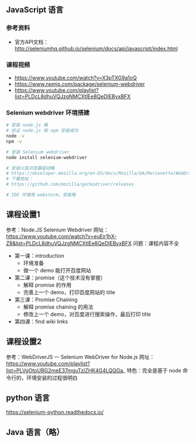 ## JavaScript 语言
### 参考资料
- 官方API文档：http://seleniumhq.github.io/selenium/docs/api/javascript/index.html

### 课程视频
- https://www.youtube.com/watch?v=X3pTXG9a1oQ
- https://www.npmjs.com/package/selenium-webdriver
- https://www.youtube.com/playlist?list=PLDcL8dhuVQJzgNMCXtlEe8QeDIEByxBFX

### Selenium webdriver 环境搭建
```bash
# 安装 node.js 略
# 验证 node.js 和 npm 安装成功
node -v
npm -v

# 安装 Selenium webdriver
node install selenium-webdriver

# 安装火狐浏览器驱动略
# https://developer.mozilla.org/en-US/docs/Mozilla/QA/Marionette/WebDriver
# 下载地址：
# https://github.com/mozilla/geckodriver/releases

# IDE 环境用 webstorm，安装略
```

## 课程设置1
参考：Node.JS Selenium Webdriver
网址：https://www.youtube.com/watch?v=euEir1hX-Z8&list=PLDcL8dhuVQJzgNMCXtlEe8QeDIEByxBFX
问题：课程内容不全
- 第一课：introduction
  - 环境准备
  - 做一个 demo 能打开百度网站
- 第二课：promise（这个技术没有掌握）
  - 解释 promise 的作用
  - 完善上一个 demo，打印百度网站的 title
- 第三课：Promise Chaining
  - 解释 promise chaining 的用法
  - 修改上一个 demo，对百度进行搜索操作，最后打印 title
- 第四课：find wiki links

## 课程设置2
参考：WebDriverJS — Selenium WebDriver for Node.js 
网址：https://www.youtube.com/playlist?list=PLVgOtoUBG2meE37mguTzlZHK4G4LQQGa_
特色：完全是基于 node 命令行的，环境安装的过程很明白
## python 语言
https://selenium-python.readthedocs.io/

## Java 语言（略）